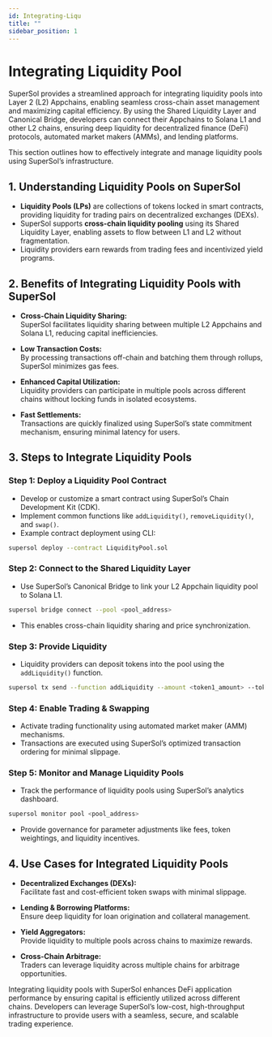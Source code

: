 ```yaml
---
id: Integrating-Liqu
title: ""
sidebar_position: 1
---
```



#  Integrating Liquidity Pool

SuperSol provides a streamlined approach for integrating liquidity pools into Layer 2 (L2) Appchains, enabling seamless cross-chain asset management and maximizing capital efficiency. By using the Shared Liquidity Layer and Canonical Bridge, developers can connect their Appchains to Solana L1 and other L2 chains, ensuring deep liquidity for decentralized finance (DeFi) protocols, automated market makers (AMMs), and lending platforms.

This section outlines how to effectively integrate and manage liquidity pools using SuperSol’s infrastructure.



## 1. Understanding Liquidity Pools on SuperSol

- **Liquidity Pools (LPs)** are collections of tokens locked in smart contracts, providing liquidity for trading pairs on decentralized exchanges (DEXs).
- SuperSol supports **cross-chain liquidity pooling** using its Shared Liquidity Layer, enabling assets to flow between L1 and L2 without fragmentation.
- Liquidity providers earn rewards from trading fees and incentivized yield programs.



## 2. Benefits of Integrating Liquidity Pools with SuperSol

- **Cross-Chain Liquidity Sharing:**  
  SuperSol facilitates liquidity sharing between multiple L2 Appchains and Solana L1, reducing capital inefficiencies.

- **Low Transaction Costs:**  
  By processing transactions off-chain and batching them through rollups, SuperSol minimizes gas fees.

- **Enhanced Capital Utilization:**  
  Liquidity providers can participate in multiple pools across different chains without locking funds in isolated ecosystems.

- **Fast Settlements:**  
  Transactions are quickly finalized using SuperSol’s state commitment mechanism, ensuring minimal latency for users.



## 3. Steps to Integrate Liquidity Pools

### Step 1: Deploy a Liquidity Pool Contract

- Develop or customize a smart contract using SuperSol’s Chain Development Kit (CDK).
- Implement common functions like `addLiquidity()`, `removeLiquidity()`, and `swap()`.
- Example contract deployment using CLI:

```bash
supersol deploy --contract LiquidityPool.sol
```



### Step 2: Connect to the Shared Liquidity Layer

- Use SuperSol’s Canonical Bridge to link your L2 Appchain liquidity pool to Solana L1.

```bash
supersol bridge connect --pool <pool_address>
```

- This enables cross-chain liquidity sharing and price synchronization.



### Step 3: Provide Liquidity

- Liquidity providers can deposit tokens into the pool using the `addLiquidity()` function.

```bash
supersol tx send --function addLiquidity --amount <token1_amount> --token <token_address>
```



### Step 4: Enable Trading & Swapping

- Activate trading functionality using automated market maker (AMM) mechanisms.
- Transactions are executed using SuperSol’s optimized transaction ordering for minimal slippage.



### Step 5: Monitor and Manage Liquidity Pools

- Track the performance of liquidity pools using SuperSol’s analytics dashboard.

```bash
supersol monitor pool <pool_address>
```

- Provide governance for parameter adjustments like fees, token weightings, and liquidity incentives.



## 4. Use Cases for Integrated Liquidity Pools

- **Decentralized Exchanges (DEXs):**  
  Facilitate fast and cost-efficient token swaps with minimal slippage.

- **Lending & Borrowing Platforms:**  
  Ensure deep liquidity for loan origination and collateral management.

- **Yield Aggregators:**  
  Provide liquidity to multiple pools across chains to maximize rewards.

- **Cross-Chain Arbitrage:**  
  Traders can leverage liquidity across multiple chains for arbitrage opportunities.



Integrating liquidity pools with SuperSol enhances DeFi application performance by ensuring capital is efficiently utilized across different chains. Developers can leverage SuperSol’s low-cost, high-throughput infrastructure to provide users with a seamless, secure, and scalable trading experience.
